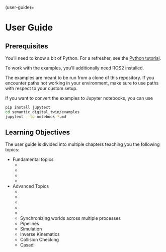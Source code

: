 (user-guide)=
# User Guide

## Prerequisites
You’ll need to know a bit of Python. For a refresher, see the [Python tutorial](https://docs.python.org/3/tutorial/).

To work with the examples, you'll additionally need ROS2 installed.

The examples are meant to be run from a clone of this repository.
If you encounter paths not working in your environment, 
make sure to use paths with respect to your custom setup.

If you want to convert the examples to Jupyter notebooks, you can use
```bash
pip install jupytext
cd semantic_digital_twin/examples
jupytext --to notebook *.md
```

## Learning Objectives

The user guide is divided into multiple chapters teaching you the following topics:

- Fundamental topics
  - [](loading-worlds)
  - [](visualizing-worlds)
  - [](creating-custom-bodies)
  - [](semantic_annotations)
- Advanced Topics
  - [](world-structure-manipulation)
  - [](world-state-manipulation)
  - [](regions)
  - [](view_factories)
  - [](persistence-of-annotated-worlds)
  - Synchronizing worlds across multiple processes
  - Pipelines
  - Simulation
  - Inverse Kinematics
  - Collision Checking
  - Casadi


